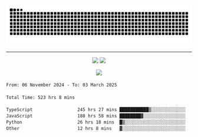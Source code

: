 <div align="center">
  <picture>
      <source
    media="(prefers-color-scheme: dark)"
      srcset="https://raw.githubusercontent.com/platane/snk/output/github-contribution-grid-snake-dark.svg"
      />
    <source
      media="(prefers-color-scheme: light)"
      srcset="https://raw.githubusercontent.com/xct007/xct007/output/github-contribution-grid-snake.svg"
      />
    <img
      alt="Snake"
      src="https://raw.githubusercontent.com/xct007/xct007/output/github-contribution-grid-snake.svg"
      />
  </picture>

</div>

___
<p align="center">
  <img src="https://readme-stats-blush-eta.vercel.app/api/top-langs/?username=xct007&layout=compact" />
  <img src="https://readme-stats-blush-eta.vercel.app/api?username=xct007&show_icons=true&theme=transparent&hide_title=true&include_all_commits=true" />
</p>

<p align="center">
  <img src="https://github-profile-trophy.vercel.app/?username=xct007&no-bg=true&rank=S,SS,SSS,A,AA,AAA,UNKNOWN,SECRET&row=3&title=-Followers,-Stars&margin-w=15&margin-h=15&column=2" />
</p>
<!--START_SECTION:waka-->

```txt
From: 06 November 2024 - To: 03 March 2025

Total Time: 523 hrs 8 mins

TypeScript                 245 hrs 27 mins ███████████▒░░░░░░░░░░░░░   45.86 %
JavaScript                 188 hrs 58 mins ████████▓░░░░░░░░░░░░░░░░   35.30 %
Python                     26 hrs 18 mins  █▒░░░░░░░░░░░░░░░░░░░░░░░   04.92 %
Other                      12 hrs 8 mins   ▓░░░░░░░░░░░░░░░░░░░░░░░░   02.27 %
```

<!--END_SECTION:waka-->
